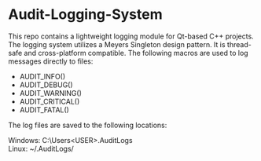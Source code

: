 # Audit-Logging-System
This repo contains a lightweight logging module for Qt-based C++ projects. The logging system utilizes a Meyers Singleton design pattern.
It is thread-safe and cross-platform compatible. The following macros are used to log messages directly to files:

- AUDIT_INFO()
- AUDIT_DEBUG()
- AUDIT_WARNING()
- AUDIT_CRITICAL()
- AUDIT_FATAL()

The log files are saved to the following locations:

Windows: C:\Users\<USER>\.AuditLogs\
Linux: ~/.AuditLogs/
